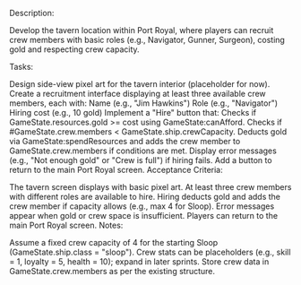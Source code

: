 Description:

Develop the tavern location within Port Royal, where players can recruit 
crew members with basic roles (e.g., Navigator, Gunner, Surgeon), costing 
gold and respecting crew capacity.

Tasks:

Design side-view pixel art for the tavern interior (placeholder for now).
Create a recruitment interface displaying at least three available crew 
members, each with:
Name (e.g., "Jim Hawkins")
Role (e.g., "Navigator")
Hiring cost (e.g., 10 gold)
Implement a "Hire" button that:
Checks if GameState.resources.gold >= cost using GameState:canAfford.
Checks if #GameState.crew.members < GameState.ship.crewCapacity.
Deducts gold via GameState:spendResources and adds the crew member to 
GameState.crew.members if conditions are met.
Display error messages (e.g., "Not enough gold" or "Crew is full") if 
hiring fails.
Add a button to return to the main Port Royal screen.
Acceptance Criteria:

The tavern screen displays with basic pixel art.
At least three crew members with different roles are available to hire.
Hiring deducts gold and adds the crew member if capacity allows (e.g., max 
4 for Sloop).
Error messages appear when gold or crew space is insufficient.
Players can return to the main Port Royal screen.
Notes:

Assume a fixed crew capacity of 4 for the starting Sloop 
(GameState.ship.class = "sloop").
Crew stats can be placeholders (e.g., skill = 1, loyalty = 5, health = 
10); expand in later sprints.
Store crew data in GameState.crew.members as per the existing structure.
